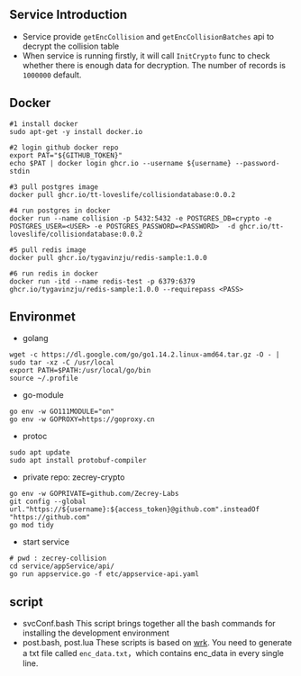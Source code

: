 ## Service Introduction
* Service provide `getEncCollision` and `getEncCollisionBatches` api to decrypt the collision table
* When service is running firstly, it will call `InitCrypto` func to check whether there  is enough data for decryption. The number of records is `1000000` default.





## Docker
```shell
#1 install docker
sudo apt-get -y install docker.io

#2 login github docker repo
export PAT="${GITHUB_TOKEN}"
echo $PAT | docker login ghcr.io --username ${username} --password-stdin

#3 pull postgres image
docker pull ghcr.io/tt-loveslife/collisiondatabase:0.0.2

#4 run postgres in docker
docker run --name collision -p 5432:5432 -e POSTGRES_DB=crypto -e POSTGRES_USER=<USER> -e POSTGRES_PASSWORD=<PASSWORD>  -d ghcr.io/tt-loveslife/collisiondatabase:0.0.2

#5 pull redis image
docker pull ghcr.io/tygavinzju/redis-sample:1.0.0

#6 run redis in docker
docker run -itd --name redis-test -p 6379:6379 ghcr.io/tygavinzju/redis-sample:1.0.0 --requirepass <PASS>
```

## Environmet
- golang
```shell
wget -c https://dl.google.com/go/go1.14.2.linux-amd64.tar.gz -O - | sudo tar -xz -C /usr/local
export PATH=$PATH:/usr/local/go/bin
source ~/.profile
```

- go-module
```shell
go env -w GO111MODULE="on"
go env -w GOPROXY=https://goproxy.cn
```

- protoc
```shell
sudo apt update
sudo apt install protobuf-compiler
```

- private repo: zecrey-crypto
```shell
go env -w GOPRIVATE=github.com/Zecrey-Labs
git config --global url."https://${username}:${access_token}@github.com".insteadOf "https://github.com"
go mod tidy
```

- start service
```shell
# pwd : zecrey-collision
cd service/appService/api/
go run appservice.go -f etc/appservice-api.yaml
```

## script
- svcConf.bash
This script brings together all the bash commands for installing the development environment
- post.bash, post.lua
These scripts is based on [wrk](https://github.com/wg/wrk). You need to generate a txt file called `enc_data.txt`，which contains enc_data in every single line.
